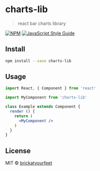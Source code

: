 # charts-lib

> react bar charts library

[![NPM](https://img.shields.io/npm/v/charts-lib.svg)](https://www.npmjs.com/package/charts-lib) [![JavaScript Style Guide](https://img.shields.io/badge/code_style-standard-brightgreen.svg)](https://standardjs.com)

## Install

```bash
npm install --save charts-lib
```

## Usage

```jsx
import React, { Component } from 'react'

import MyComponent from 'charts-lib'

class Example extends Component {
  render () {
    return (
      <MyComponent />
    )
  }
}
```

## License

MIT © [brickatyourfeet](https://github.com/brickatyourfeet)
